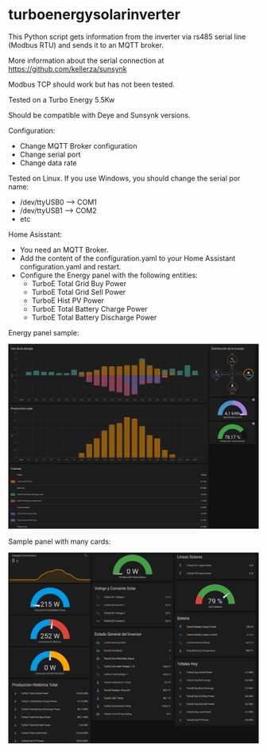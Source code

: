 # turboenergysolarinverter

This Python script gets information from the inverter via rs485 serial line (Modbus RTU) and sends it to an MQTT broker.

More information about the serial connection at https://github.com/kellerza/sunsynk

Modbus TCP should work but has not been tested.

Tested on a Turbo Energy 5.5Kw

Should be compatible with Deye and Sunsynk versions.

Configuration:
   - Change MQTT Broker configuration
   - Change serial port
   - Change data rate

Tested on Linux. If you use Windows, you should change the serial por name:
   -  /dev/ttyUSB0 --> COM1
   -  /dev/ttyUSB1 --> COM2
   -  etc

Home Asisstant:
   - You need an MQTT Broker.
   - Add the content of the configuration.yaml to your Home Assistant configuration.yaml and restart.
   - Configure the Energy panel with the following entities:
      - TurboE Total Grid Buy Power
      - TurboE Total Grid Sell Power 
      - TurboE Hist PV Power
      - TurboE Total Battery Charge Power
      - TurboE Total Battery Discharge Power


Energy panel sample:

![Energy Panel](20220420002744.jpg)


Sample panel with many cards:

![Energy Panel](20220420002703.jpg)

